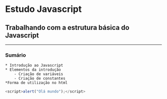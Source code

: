 # Estudo Javascript

## Trabalhando com a estrutura básica do Javascript

---

### Sumário

    * Introdução ao Javascript
    * Elementos da introdução
        - Criação de variáveis
        - Criação de constantes
    *Forma de utilização no html

```javascript
<script>alert("Olá mundo");</script>
```
